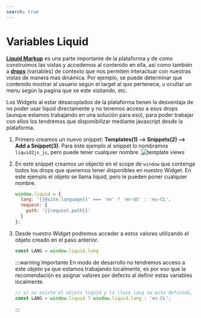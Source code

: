```yaml
---
search: true
---
```


# Variables Liquid

[**Liquid Markup**](/es/platform/channels/liquid-markup.html) es una parte importante de la plataforma y de como construimos las vistas y accedemos al contenido en ella, así como también a [**drops**](/es/platform/channels/liquid-markup.html#drops) (variables) de contexto que nos permiten interactuar con nuestras vistas de manera mas dinámica. Por ejemplo, se puede determinar que contenido mostrar al usuario según el target al que pertenece, u ocultar un menu según la pagina que se este visitando, etc.

Los Widgets al estar desacoplados de la plataforma tienen la desventaja de no poder usar liquid directamente y no tenemos acceso a esos drops (aunque estamos trabajando en una solución para eso), para poder trabajar con ellos los tendremos que disponibilizar mediante javascript desde la plataforma.

1. Primero creamos un nuevo snippet: **Templates(1) --> Snippets(2) --> Add a Snippet(3)**. Para éste ejemplo al snippet lo nombramos `liquid2js_js`, pero puede tener cualquier nombre.
![template views](/assets/img/Widgets/template_snippets.png)

2. En este snippet creamos un objecto en el scope de `window` que contenga todos los drops que queremos tener disponibles en nuestro Widget. En este ejemplo el objeto se llama liquid, pero le pueden poner cualquier nombre.

    ```js
    window.liquid = {
      lang: '{{@site.language}}' === 'en' ? 'en-US' : 'es-CL',
      request: {
        path: '{{request.path}}'
      }
    };
    ```

3. Desde nuestro Widget podremos acceder a estos valores utilizando el objeto creado en el paso anterior.

    ```js
    const LANG = window.liquid.lang
    ```

    :::warning Importante
    En modo de desarrollo no tendremos acceso a este objeto ya que estamos trabajando localmente, es por eso que la recomendación es asignar valores por defecto al definir estas variables localmente.

    ```js
    // si no existe el objeto liquid y la llave lang no esta definida, asignamos 'es-CL' por defecto
    const LANG = window.liquid ? window.liquid.lang : 'es-CL';
    ```

    :::
